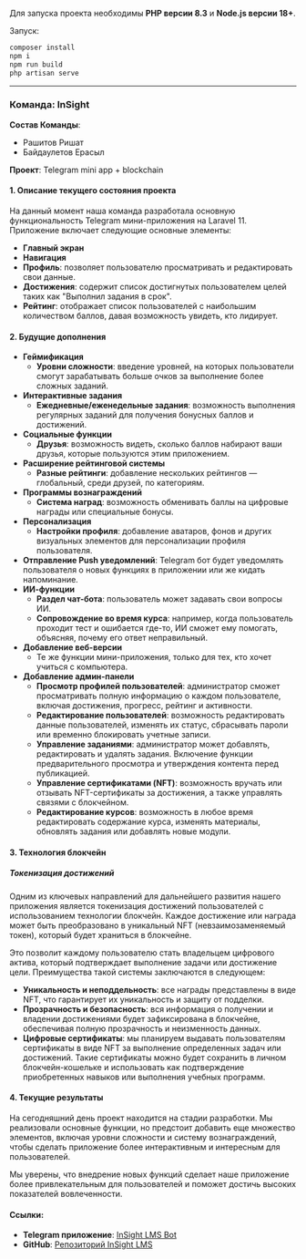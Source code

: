 

Для запуска проекта необходимы **PHP версии 8.3** и **Node.js версии 18+**.

Запуск:
```bash
composer install
npm i
npm run build
php artisan serve
```

---

### Команда: InSight  
**Состав Команды**:  
- Рашитов Ришат  
- Байдаулетов Ерасыл  

**Проект**: Telegram mini app + blockchain

#### 1. Описание текущего состояния проекта
На данный момент наша команда разработала основную функциональность Telegram мини-приложения на Laravel 11. Приложение включает следующие основные элементы:

- **Главный экран**
- **Навигация**
- **Профиль**: позволяет пользователю просматривать и редактировать свои данные.
- **Достижения**: содержит список достигнутых пользователем целей таких как "Выполнил задания в срок".
- **Рейтинг**: отображает список пользователей с наибольшим количеством баллов, давая возможность увидеть, кто лидирует.

#### 2. Будущие дополнения
- **Геймификация**
  - **Уровни сложности**: введение уровней, на которых пользователи смогут зарабатывать больше очков за выполнение более сложных заданий.
- **Интерактивные задания**
  - **Ежедневные/еженедельные задания**: возможность выполнения регулярных заданий для получения бонусных баллов и достижений.
- **Социальные функции**
  - **Друзья**: возможность видеть, сколько баллов набирают ваши друзья, которые пользуются этим приложением.
- **Расширение рейтинговой системы**
  - **Разные рейтинги**: добавление нескольких рейтингов — глобальный, среди друзей, по категориям.
- **Программы вознаграждений**
  - **Система наград**: возможность обменивать баллы на цифровые награды или специальные бонусы.
- **Персонализация**
  - **Настройки профиля**: добавление аватаров, фонов и других визуальных элементов для персонализации профиля пользователя.
- **Отправление Push уведомлений**: Telegram бот будет уведомлять пользователя о новых функциях в приложении или же кидать напоминание.
- **ИИ-функции**
  - **Раздел чат-бота**: пользователь может задавать свои вопросы ИИ.
  - **Сопровождение во время курса**: например, когда пользователь проходит тест и ошибается где-то, ИИ сможет ему помогать, объясняя, почему его ответ неправильный.
- **Добавление веб-версии**
  - Те же функции мини-приложения, только для тех, кто хочет учиться с компьютера.
- **Добавление админ-панели**
  - **Просмотр профилей пользователей**: администратор сможет просматривать полную информацию о каждом пользователе, включая достижения, прогресс, рейтинг и активности.
  - **Редактирование пользователей**: возможность редактировать данные пользователей, изменять их статус, сбрасывать пароли или временно блокировать учетные записи.
  - **Управление заданиями**: администратор может добавлять, редактировать и удалять задания. Включение функции предварительного просмотра и утверждения контента перед публикацией.
  - **Управление сертификатами (NFT)**: возможность вручать или отзывать NFT-сертификаты за достижения, а также управлять связями с блокчейном.
  - **Редактирование курсов**: возможность в любое время редактировать содержание курса, изменять материалы, обновлять задания или добавлять новые модули.

#### 3. Технология блокчейн

##### Токенизация достижений
Одним из ключевых направлений для дальнейшего развития нашего приложения является токенизация достижений пользователей с использованием технологии блокчейн. Каждое достижение или награда может быть преобразовано в уникальный NFT (невзаимозаменяемый токен), который будет храниться в блокчейне.

Это позволит каждому пользователю стать владельцем цифрового актива, который подтверждает выполнение задачи или достижение цели. Преимущества такой системы заключаются в следующем:

- **Уникальность и неподдельность**: все награды представлены в виде NFT, что гарантирует их уникальность и защиту от подделки.
- **Прозрачность и безопасность**: вся информация о получении и владении достижениями будет зафиксирована в блокчейне, обеспечивая полную прозрачность и неизменность данных.
- **Цифровые сертификаты**: мы планируем выдавать пользователям сертификаты в виде NFT за выполнение определенных задач или достижений. Такие сертификаты можно будет сохранить в личном блокчейн-кошельке и использовать как подтверждение приобретенных навыков или выполнения учебных программ.

#### 4. Текущие результаты
На сегодняшний день проект находится на стадии разработки. Мы реализовали основные функции, но предстоит добавить еще множество элементов, включая уровни сложности и систему вознаграждений, чтобы сделать приложение более интерактивным и интересным для пользователей.

Мы уверены, что внедрение новых функций сделает наше приложение более привлекательным для пользователей и поможет достичь высоких показателей вовлеченности.

#### Ссылки:
- **Telegram приложение**: [InSight LMS Bot](https://t.me/insight_lms_bot/learn)
- **GitHub**: [Репозиторий InSight LMS](https://github.com/rawitjan/insight-lms)
